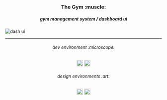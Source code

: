 <h3 align="center">
The Gym :muscle:
</h3>

<h5 align="center">
gym management system / dashboard ui
</h5>

![dash ui](https://user-images.githubusercontent.com/86073690/150295918-19d3b94b-e6db-4351-bbe2-4dc5215c3d7e.jpg)

***

<h6 align="center">
dev environment :microscope:
</h6>

<div align="center">
  <img height="20" src = "https://img.shields.io/badge/Intellij idea-white.svg?">
  <img height="20" src = "https://img.shields.io/badge/Scene builder-white.svg?">
</div>

<h6 align="center">
design environments :art:
</h6>

<div align="center">
  <img height="20" src = "https://img.shields.io/badge/Adobe Photoshop-white.svg?">
  <img height="20" src = "https://img.shields.io/badge/Figma-white.svg?">
</div>
